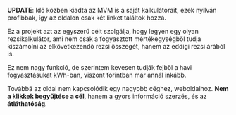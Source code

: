 **UPDATE**: Idő közben kiadta az MVM is a saját kalkulátorait, ezek nyilván profibbak, így az oldalon csak két linket találtok hozzá.


Ez a projekt azt az egyszerű célt szolgálja, hogy legyen egy olyan rezsikalkulátor, ami nem csak a fogyasztott mértékegységből tudja kiszámolni az elkövetkezendő rezsi összegét, hanem az eddigi rezsi árából is. 

Ez nem nagy funkció, de szerintem kevesen tudják fejből a havi fogyasztásukat kWh-ban, viszont forintban már annál inkább.

Továbbá az oldal nem kapcsolódik egy nagyobb céghez, weboldalhoz. **Nem a klikkek begyűjtése a cél**, hanem a gyors információ szerzés, és az **átláthatóság**.
